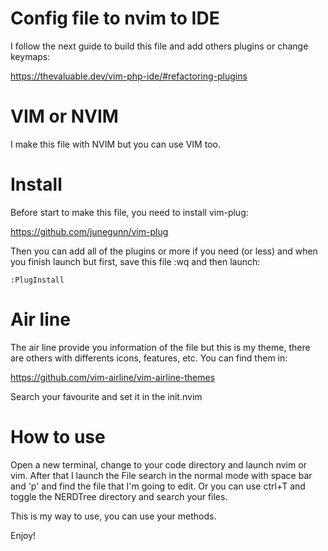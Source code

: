# Config file to nvim to IDE

I follow the next guide to build this file and add others plugins or change keymaps:

https://thevaluable.dev/vim-php-ide/#refactoring-plugins


# VIM or NVIM

I make this file with NVIM but you can use VIM too.


# Install

Before start to make this file, you need to install vim-plug:

https://github.com/junegunn/vim-plug

Then you can add all of the plugins or more if you need (or less) and when you finish 
launch but first, save this file :wq and then launch:

``` :PlugInstall ```

# Air line
The air line provide you information of the file but this is my theme, there are others with differents icons, features, etc.
You can find them in:

https://github.com/vim-airline/vim-airline-themes

Search your favourite and set it in the init.nvim

# How to use

Open a new terminal, change to your code directory and launch nvim or vim.
After that I launch the File search in the normal mode with space bar and 'p' and find the file that I'm going to edit.
Or you can use ctrl+T and toggle the NERDTree directory and search your files.

This is my way to use, you can use your methods.


Enjoy!


